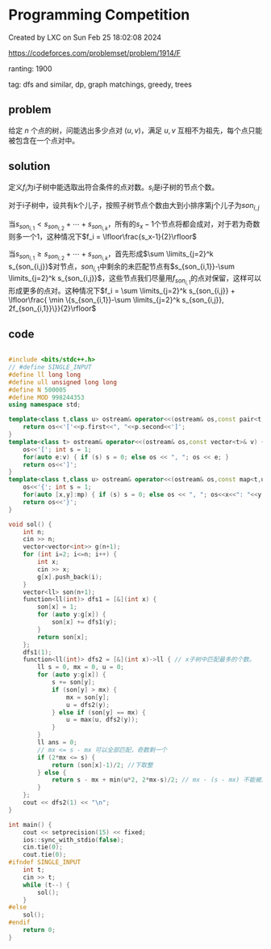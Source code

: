 # Programming Competition

Created by LXC on Sun Feb 25 18:02:08 2024

https://codeforces.com/problemset/problem/1914/F

ranting: 1900

tag: dfs and similar, dp, graph matchings, greedy, trees

## problem

给定 $n$ 个点的树，问能选出多少点对 $(u,v)$，满足 $u,v$ 互相不为祖先，每个点只能被包含在一个点对中。

## solution

定义$f_i$为i子树中能选取出符合条件的点对数。$s_i$是i子树的节点个数。

对于i子树中，设共有k个儿子，按照子树节点个数由大到小排序第j个儿子为$son_{i,j}$

当$s_{son_{i,1}} < s_{son_{i,2}}+\cdots + s_{son_{i,k}}$，所有的$s_x-1$个节点将都会成对，对于若为奇数则多一个1，这种情况下$f_i = \lfloor\frac{s_x-1}{2}\rfloor$

当$s_{son_{i,1}} \ge s_{son_{i,2}}+\cdots + s_{son_{i,k}}$，首先形成$\sum 
 \limits_{j=2}^k s_{son_{i,j}}$对节点，$son_{i,1}$中剩余的未匹配节点有$s_{son_{i,1}}-\sum 
 \limits_{j=2}^k s_{son_{i,j}}$，这些节点我们尽量用$f_{son_{i,1}}$的点对保留，这样可以形成更多的点对。这种情况下$f_i = \sum 
 \limits_{j=2}^k s_{son_{i,j}} + \lfloor\frac{ \min \{s_{son_{i,1}}-\sum 
 \limits_{j=2}^k s_{son_{i,j}}, 2f_{son_{i,1}}\}}{2}\rfloor$

## code

``` cpp

#include <bits/stdc++.h>
// #define SINGLE_INPUT
#define ll long long
#define ull unsigned long long
#define N 500005
#define MOD 998244353
using namespace std;

template<class t,class u> ostream& operator<<(ostream& os,const pair<t,u>& p) {
    return os<<'['<<p.first<<", "<<p.second<<']';
}
template<class t> ostream& operator<<(ostream& os,const vector<t>& v) {
    os<<'['; int s = 1;
    for(auto e:v) { if (s) s = 0; else os << ", "; os << e; }
    return os<<']';
}
template<class t,class u> ostream& operator<<(ostream& os,const map<t,u>& mp){
    os<<'{'; int s = 1;
    for(auto [x,y]:mp) { if (s) s = 0; else os << ", "; os<<x<<": "<<y; }
    return os<<'}';
}

void sol() {
    int n;
    cin >> n;
    vector<vector<int>> g(n+1);
    for (int i=2; i<=n; i++) {
        int x;
        cin >> x;
        g[x].push_back(i);
    }
    vector<ll> son(n+1);
    function<ll(int)> dfs1 = [&](int x) {
        son[x] = 1;
        for (auto y:g[x]) {
            son[x] += dfs1(y);
        }
        return son[x];
    };
    dfs1(1);
    function<ll(int)> dfs2 = [&](int x)->ll { // x子树中匹配最多的个数。
        ll s = 0, mx = 0, u = 0;
        for (auto y:g[x]) {
            s += son[y];
            if (son[y] > mx) {
                mx = son[y];
                u = dfs2(y);
            } else if (son[y] == mx) {
                u = max(u, dfs2(y));
            }
        }
        ll ans = 0;
        // mx <= s - mx 可以全部匹配，奇数剩一个 
        if (2*mx <= s) {
            return (son[x]-1)/2; //下取整
        } else {
            return s - mx + min(u*2, 2*mx-s)/2; // mx - (s - mx) 不能被其他子树匹配的点，内部消化。
        }
    };
    cout << dfs2(1) << "\n";
}

int main() {
    cout << setprecision(15) << fixed;
    ios::sync_with_stdio(false);
    cin.tie(0);
    cout.tie(0);
#ifndef SINGLE_INPUT
    int t;
    cin >> t;
    while (t--) {
        sol();
    }
#else
    sol();
#endif
    return 0;
}

```
